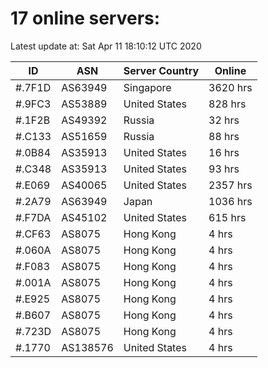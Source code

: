 # 17 online servers:

Latest update at: Sat Apr 11 18:10:12 UTC 2020

| ID | ASN | Server Country | Online |
| -- | --- | -------------- | ------ |
| #.7F1D | AS63949 | Singapore | 3620 hrs |
| #.9FC3 | AS53889 | United States | 828 hrs |
| #.1F2B | AS49392 | Russia | 32 hrs |
| #.C133 | AS51659 | Russia | 88 hrs |
| #.0B84 | AS35913 | United States | 16 hrs |
| #.C348 | AS35913 | United States | 93 hrs |
| #.E069 | AS40065 | United States | 2357 hrs |
| #.2A79 | AS63949 | Japan | 1036 hrs |
| #.F7DA | AS45102 | United States | 615 hrs |
| #.CF63 | AS8075 | Hong Kong | 4 hrs |
| #.060A | AS8075 | Hong Kong | 4 hrs |
| #.F083 | AS8075 | Hong Kong | 4 hrs |
| #.001A | AS8075 | Hong Kong | 4 hrs |
| #.E925 | AS8075 | Hong Kong | 4 hrs |
| #.B607 | AS8075 | Hong Kong | 4 hrs |
| #.723D | AS8075 | Hong Kong | 4 hrs |
| #.1770 | AS138576 | United States | 4 hrs |

